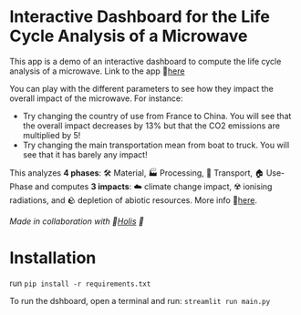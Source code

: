 # Interactive Dashboard for the Life Cycle Analysis of a Microwave
This app is a demo of an interactive dashboard to compute the life cycle analysis of a microwave. Link to the app :link:[here](https://life-cycle-analysis-microwave.streamlit.app/)

You can play with the different parameters to see how they impact the overall impact of the microwave. 
For instance:   
- Try changing the country of use from France to China. You will see that the 
        overall impact decreases by 13% but that the CO2 emissions are multiplied by 5!   
- Try changing the main transportation mean from boat to truck. You will see that it 
        has barely any impact!

This analyzes **4 phases**: 🛠️ Material, 🏭 Processing, 🚚 Transport, 🏠 Use-Phase and computes **3 impacts**: ☁️ climate change impact, ☢️ ionising radiations, and 🪨 depletion of abiotic resources. More info :link:[here](https://ecochain.com/blog/impact-categories-lca/).


*Made in collaboration with :link:[Holis](https://holis.earth/) 🌟*

# Installation
run `pip install -r requirements.txt`

To run the dshboard, open a terminal and run: `streamlit run main.py`
